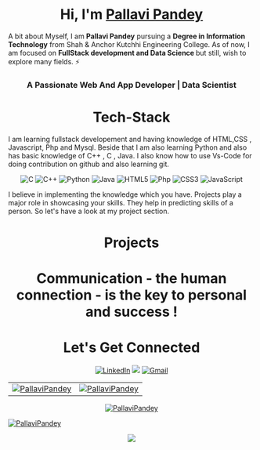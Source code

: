 <h1 align="center">Hi, I'm <a href="https://www.linkedin.com/in/pallavi-pandey-8237791a0/" target="_blank"> Pallavi Pandey </a></h1>

A bit about Myself, I am <b>Pallavi Pandey</b> pursuing a <b> Degree in Information Technology</b> from Shah & Anchor Kutchhi Engineering College. As of now, I am focused on <b>FullStack development and Data Science </b> but still, wish to explore many fields. ⚡

<h3 align="center">A Passionate Web And App Developer | Data Scientist </h3>

<h1 align="center">Tech-Stack</h1>

I am learning fullstack developement and having knowledge of HTML,CSS , Javascript, Php and Mysql. Beside that I am also learning Python and also has basic knowledge of C++ , C , Java. I also know how to use Vs-Code for doing contribution on github and also learning git.

<p align="center"> 
<img alt="C" src="https://img.shields.io/badge/c-%2300599C.svg?&style=for-the-badge&logo=c&logoColor=white" />
<img alt="C++" src="https://img.shields.io/badge/c++-%2300599C.svg?&style=for-the-badge&logo=c%2B%2B&ogoColor=white" />
   <img alt="Python" src="https://img.shields.io/badge/python-%2314354C.svg?style=for-the-badge&logo=python&logoColor=white"/>
 <img alt="Java" src="https://img.shields.io/badge/java-%23ED8B00.svg?&style=for-the-badge&logo=java&logoColor=white" />
<img alt="HTML5" src="https://img.shields.io/badge/html5-%23E34F26.svg?&style=for-the-badge&logo=html5&logoColor=white" />
  <img alt="Php" src="https://img.shields.io/badge/-php-%8A5BE2.svg?&style=for-the-badge&logo=php&logoColor=white" "/>
 <img alt="CSS3" src="https://img.shields.io/badge/css3-%231572B6.svg?&style=for-the-badge&logo=css3&logoColor=white" />
 <img alt="JavaScript" src="https://img.shields.io/badge/javascript-%23323330.svg?&style=for-the-badge&logo=javascript&logoColor=%23F7DF1E" />
</p>
I believe in implementing the knowledge which you have. Projects play a major role in showcasing your skills. They help in predicting skills of a person. So let's have a look at my project section.

<h1 align="center">Projects</h1>



<!--
| Project Name      | Description | 
| :---:        |    :----   |  
| [My Portfolio Website](https://sauravmukherjee44.github.io/Portfolio-Saurav-Mukherjee/)     | IPortfolio website build using HTML5, CSS3, JavaScript and jQuery. 
| [Online Survey ](https://sauravmukherjee44.github.io/Aec-Library-Website/)   | This is a College Library Website in which you can keep a record of all the books you have    | issued.© 2021 Saurav Mukherjee 
| [Machine Learning Prediction Model](https://github.com/SauravMukherjee44/The-Sparks-Foundation---Machine-Learning-Task-1/blob/main/Sparks%20Foundation%20Task%20-1%20.ipynb)     | In this regression task we will predict the  percentage of marks that a student is expected to score based upon the number of hours they studied. |

<hr>
-->
<h1 align="center">Communication - the human connection - is the key to personal and success !</h1>

<h1 align="center">Let's Get Connected</h1>

<div align="center">


<a  href="https://www.linkedin.com/in/pallavi-pandey-8237791a0/" target="_blank"><img alt="LinkedIn" src="https://img.shields.io/badge/linkedin%20-%230077B5.svg?&style=for-the-badge&logo=linkedin&logoColor=white" /></a>
<a href="https://twitter.com/Pallavi47044895" target="_blank"><img src="https://img.shields.io/badge/twitter-%2300acee.svg?&style=for-the-badge&logo=twitter&logoColor=white&alt=twitter" /></a>
<a href="mailto:pallavipandey572@gmail.com"><img  alt="Gmail" src="https://img.shields.io/badge/Gmail-D14836?style=for-the-badge&logo=gmail&logoColor=white" />

</div>

<table>
  <tr>
    <td><img src="https://github-readme-stats.vercel.app/api?username=Pallavi679&show_icons=true&theme=dark&locale=en" alt="PallaviPandey" /></td>
    <td><img src="https://github-readme-stats.vercel.app/api/top-langs?username=Pallavi679&show_icons=true&theme=dark&locale=en&layout=compact" alt="PallaviPandey" /></td>
  </tr>
</table>

<div align="center">
<p><img align="center" src="https://github-readme-streak-stats.herokuapp.com/?user=Pallavi679&theme=dark" alt="PallaviPandey" /></p>
  </div>
<p align="left"> <img src="https://komarev.com/ghpvc/?username=Pallavi679&label=Profile%20views&color=6805D3&style=flat" alt="PallaviPandey" /> </p>
   <div align="center">
 <img src="https://activity-graph.herokuapp.com/graph?username=Pallavi679&bg_color=FFFFFF&color=000000&line=000000&point=00FF00"></div>


